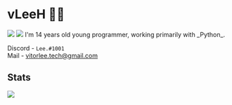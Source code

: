 # vLeeH 👨‍💻 
<img src="https://img.shields.io/badge/Offensive%20Security-141321?style=flat-square&logo=Red-Hat"/>
<img src="https://img.shields.io/badge/Developer-141321?style=flat-square&logo=homebrew"/>
I'm 14 years old young programmer, working primarily with _Python_.

Discord - `Lee.#1001` <br>
Mail - <a href="">vitorlee.tech@gmail.com</a>

## Stats

<img align="left" src="https://github-readme-stats.vercel.app/api?username=vLeeH&count_private=true&show_icons=true&theme=dark&"/>
